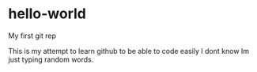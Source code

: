 # hello-world
My first git rep

This is my attempt to learn github to be able to code easily
I dont know Im just typing random words.
